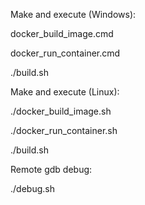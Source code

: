 

Make and execute (Windows):

docker_build_image.cmd

docker_run_container.cmd

./build.sh


Make and execute (Linux):

./docker_build_image.sh

./docker_run_container.sh

./build.sh


Remote gdb debug:

./debug.sh